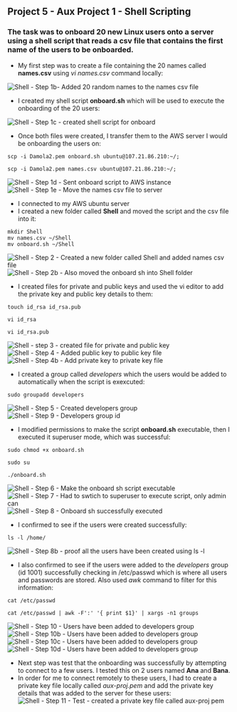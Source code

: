 ##  Project 5 - Aux Project 1 - Shell Scripting
###  The task was to onboard 20 new Linux users onto a server using a shell script that reads a csv file that contains the first name of the users to be onboarded.

* My first step was to create a file containing the 20 names called **names.csv** using *vi names.csv* command locally:

![Shell - Step 1b- Added 20 random names to the names csv file](https://user-images.githubusercontent.com/116941965/211257958-8a19a567-3133-4929-a10c-73ed9b26a5f8.PNG)

* I created my shell script **onboard.sh** which will be used to execute the onboarding of the 20 users:

![Shell - Step 1c - created shell script for onboard](https://user-images.githubusercontent.com/116941965/211258632-74a69fad-334b-4508-89fe-a293076072bc.PNG)

* Once both files were created, I transfer them to the AWS server I would be onboarding the users on:
```
scp -i Damola2.pem onboard.sh ubuntu@107.21.86.210:~/;
```
```
scp -i Damola2.pem names.csv ubuntu@107.21.86.210:~/;
```
![Shell - Step 1d - Sent onboard script to AWS instance](https://user-images.githubusercontent.com/116941965/211259305-9caa56fd-9229-4889-83f7-696c4229517d.PNG)
![Shell - Step 1e  - Move the names csv file to server](https://user-images.githubusercontent.com/116941965/211259394-5949fe4b-6032-491d-8655-a1bbd79e9a7f.PNG)

* I connected to my AWS ubuntu server
* I created a new folder called **Shell** and moved the script and the csv file into it:
```
mkdir Shell
mv names.csv ~/Shell
mv onboard.sh ~/Shell
```
![Shell - Step 2 - Created a new folder called Shell and added names csv file](https://user-images.githubusercontent.com/116941965/211260446-d64192f8-df7b-4812-87da-e09b364a801f.PNG)
![Shell - Step 2b - Also moved the onboard sh into Shell folder](https://user-images.githubusercontent.com/116941965/211260533-041fcab3-972b-41b3-8293-6b5169929145.PNG)

* I created files for private and public keys and used the vi editor to add the private key and public key details to them:
```
touch id_rsa id_rsa.pub
```
```
vi id_rsa
```
```
vi id_rsa.pub
```
![Shell - step 3 - created file for private and public key](https://user-images.githubusercontent.com/116941965/211261104-6dc8f22a-88ad-4410-b24e-468bf7c8648b.PNG)
![Shell - Step 4 - Added public key to public key file](https://user-images.githubusercontent.com/116941965/211261152-afd7c4c5-6117-4807-b3ac-d09237ddb195.PNG)
![Shell - Step 4b - Add private key to private key file](https://user-images.githubusercontent.com/116941965/211261205-18ce9eb9-7020-4f14-aeba-3501bfcdd005.PNG)

* I created a group called *developers* which the users would be added to automatically when the script is exexcuted:
```
sudo groupadd developers
```
![Shell - Step 5 - Created developers group](https://user-images.githubusercontent.com/116941965/211261670-7cec243a-dc29-43c1-945e-5687cf3dad84.PNG)
![Shell - Step 9 - Developers group id](https://user-images.githubusercontent.com/116941965/211262916-9c7e4ee5-85d3-43fc-a74c-4b0cb4bf0881.PNG)

* I modified permissions to make the script **onboard.sh** executable, then I executed it superuser mode, which was successful:
```
sudo chmod +x onboard.sh
```
```
sudo su
```
```
./onboard.sh
```
![Shell - Step 6 - Make the onboard sh script executable](https://user-images.githubusercontent.com/116941965/211262264-8c8b3a43-3a37-45e6-a1ba-9d9cbd29e979.PNG)
![Shell - Step 7 - Had to swtich to superuser to execute script, only admin can](https://user-images.githubusercontent.com/116941965/211262310-fd3dd72d-7986-4d5f-bc6e-31d0e2f88e11.PNG)
![Shell - Step 8 - Onboard sh successfully executed](https://user-images.githubusercontent.com/116941965/211262376-5c326dd1-7329-49d3-9fdb-01823ef6aa4e.PNG)

* I confirmed to see if the users were created successfully:
```
ls -l /home/
```
![Shell - Step 8b - proof all the users have been created using ls -l](https://user-images.githubusercontent.com/116941965/211262684-5604c9b8-77e0-44c4-b9b0-d35c72a93124.PNG)

* I also confirmed to see if the users were added to the *developers* group (id 1001) successfully checking in /etc/passwd which is where all users and passwords are stored. Also used *awk* command to filter for this information:
```
cat /etc/passwd
```
```
cat /etc/passwd | awk -F':' '{ print $1}' | xargs -n1 groups
```
![Shell - Step 10 - Users have been added to developers group](https://user-images.githubusercontent.com/116941965/211263173-b6e05010-0df1-4aac-a601-3b7eebcdee0b.PNG)
![Shell - Step 10b - Users have been added to developers group](https://user-images.githubusercontent.com/116941965/211263645-486d2424-b745-4343-b100-689f49cc2f25.PNG)
![Shell - Step 10c - Users have been added to developers group](https://user-images.githubusercontent.com/116941965/211264352-297d6b7b-b7b5-4b68-9dbe-c81847da983f.PNG)
![Shell - Step 10d - Users have been added to developers group](https://user-images.githubusercontent.com/116941965/211264413-db277b2e-fd39-4ab7-bcd2-fefb8f8aae0b.PNG)

* Next step was test that the onboarding was successfully by attempting to connect to a few users. I tested this on 2 users named **Ana** and **Bana**.
* In order for me to connect remotely to these users, I had to create a private key file locally called *aux-proj.pem* and add the private key details that was added to the server for these users:
![Shell - Step 11 - Test - created a private key file called aux-proj pem](https://user-images.githubusercontent.com/116941965/211265051-3d45d52e-9d26-45ac-b39e-6b0e638f4ca6.PNG)




